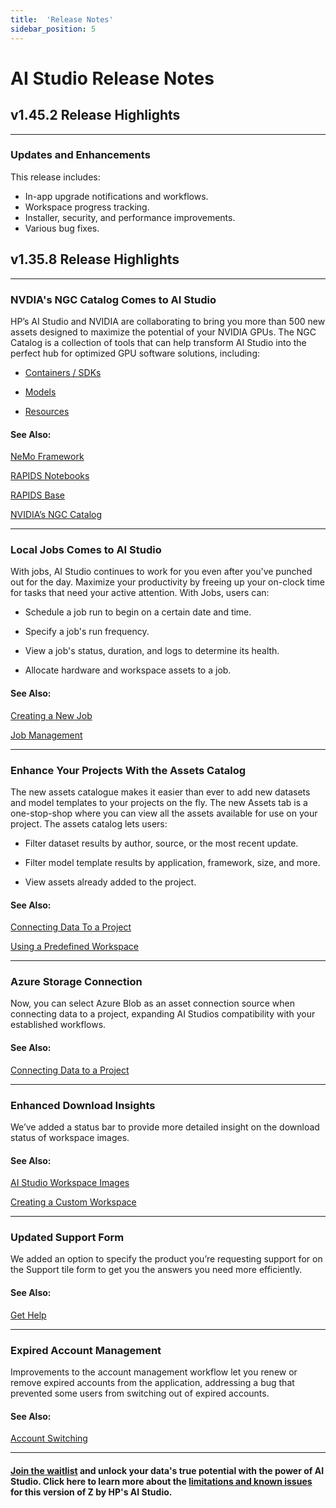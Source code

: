 ```yaml
---
title:  'Release Notes'
sidebar_position: 5
---
```

# AI Studio Release Notes

## v1.45.2 Release Highlights

---

### Updates and Enhancements
This release includes:

- In-app upgrade notifications and workflows.
- Workspace progress tracking.
- Installer, security, and performance improvements.
- Various bug fixes.


## v1.35.8 Release Highlights

---

### NVDIA's NGC Catalog Comes to AI Studio

HP’s AI Studio and NVIDIA are collaborating to bring you more than 500 new assets designed to maximize the potential of your NVIDIA GPUs. The NGC Catalog is a collection of tools that can help transform AI Studio into the perfect hub for optimized GPU software solutions, including: 

- [Containers / SDKs](https://catalog.ngc.nvidia.com/containers?filters=&orderBy=weightPopularDESC&query=&page=&pageSize=)

- [Models](https://catalog.ngc.nvidia.com/models?filters=&orderBy=weightPopularDESC&query=&page=&pageSize=)

- [Resources](https://catalog.ngc.nvidia.com/resources?filters=&orderBy=weightPopularDESC&query=&page=&pageSize=)


#### See Also:

[NeMo Framework](https://catalog.ngc.nvidia.com/orgs/nvidia/containers/nemo)

[RAPIDS Notebooks](https://catalog.ngc.nvidia.com/orgs/nvidia/teams/rapidsai/containers/notebooks)

[RAPIDS Base](https://catalog.ngc.nvidia.com/orgs/nvidia/teams/rapidsai/containers/base)

[NVIDIA’s NGC Catalog](/docs/aistudio/using-aistudio/workspaces/base-images#ngc-catalog-containers)

---

### Local Jobs Comes to AI Studio

With jobs, AI Studio continues to work for you even after you've punched out for the day. Maximize your productivity by freeing up your on-clock time for tasks that need your active attention. With Jobs, users can: 

- Schedule a job run to begin on a certain date and time. 

- Specify a job's run frequency. 

- View a job's status, duration, and logs to determine its health. 

- Allocate hardware and workspace assets to a job. 


#### See Also:

[Creating a New Job](/docs/aistudio/using-aistudio/jobs/new-job.md)

[Job Management](/docs/aistudio/using-aistudio/jobs/job-management.md)

---

### Enhance Your Projects With the Assets Catalog

The new assets catalogue makes it easier than ever to add new datasets and model templates to your projects on the fly. The new Assets tab is a one-stop-shop where you can view all the assets available for use on your project. The assets catalog lets users: 

- Filter dataset results by author, source, or the most recent update. 

- Filter model template results by application, framework, size, and more. 

- View assets already added to the project. 

#### See Also:

[Connecting Data To a Project](/docs/aistudio/using-aistudio/projects/connecting-data.md)

[Using a Predefined Workspace](/docs/aistudio/using-aistudio/workspaces/predefined-workspace.md)

---

### Azure Storage Connection
Now, you can select Azure Blob as an asset connection source when connecting data to a project, expanding AI Studios compatibility with your established workflows. 

#### See Also:

[Connecting Data to a Project](/docs/aistudio/using-aistudio/projects/connecting-data.md)

---

### Enhanced Download Insights

We’ve added a status bar to provide more detailed insight on the download status of workspace images.

#### See Also:

[AI Studio Workspace Images](/docs/aistudio/using-aistudio/workspaces/base-images.md)

[Creating a Custom Workspace](/docs/aistudio/using-aistudio/workspaces/custom-workspace.md)

---

### Updated Support Form

We added an option to specify the product you’re requesting support for on the Support tile form to get you the answers you need more efficiently. 

#### See Also:

[Get Help](/get-help)

---

### Expired Account Management

Improvements to the account management workflow let you renew or remove expired accounts from the application, addressing a bug that prevented some users from switching out of expired accounts. 

  

#### See Also:
[Account Switching](/docs/aistudio/account/account-switching.md)

---

#### [Join the waitlist](https://reinvent.hp.com/AIStudios-Contact-Sales) and unlock your data's true potential with the power of AI Studio. Click here to learn more about the [limitations and known issues](/docs/aistudio/quick-start/limitations.md) for this version of Z by HP's AI Studio.